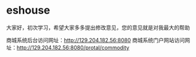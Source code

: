 # eshouse
大家好，初次学习，希望大家多多提出修改意见，您的意见就是对我最大的帮助


商城系统后台访问网址：http://129.204.182.56:8080
商城系统门户网站访问网址：http://129.204.182.56:8080/protal/commodity
